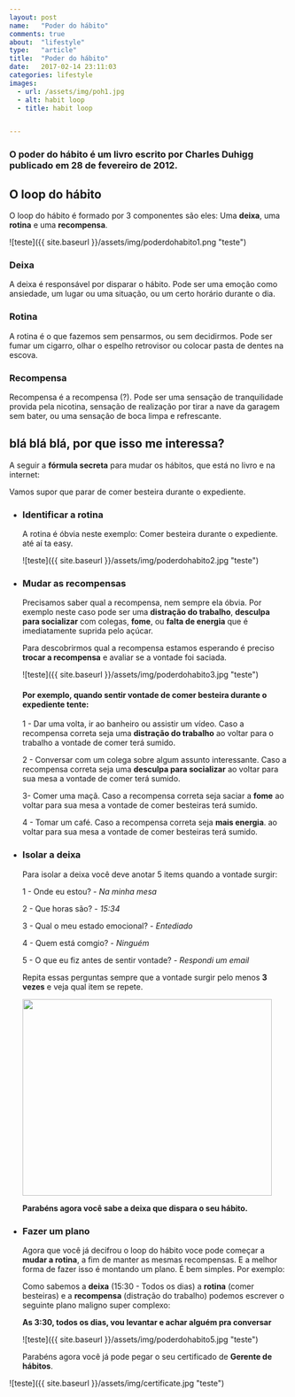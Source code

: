 ```yaml
---
layout: post
name:   "Poder do hábito"
comments: true
about:  "lifestyle"
type:   "article"
title:  "Poder do hábito"
date:   2017-02-14 23:11:03
categories: lifestyle
images:
  - url: /assets/img/poh1.jpg
  - alt: habit loop
  - title: habit loop


---
```


### O poder do hábito é um livro escrito por Charles Duhigg publicado em 28 de fevereiro de 2012.

O loop do hábito
----------
O loop do hábito é formado por 3 componentes são eles: Uma **deixa**, uma **rotina** e uma **recompensa**.

>
  ![teste]({{ site.baseurl }}/assets/img/poderdohabito1.png "teste")

### Deixa
A deixa é responsável por disparar o hábito. Pode ser uma emoção como ansiedade, um lugar ou uma situação, ou um certo horário durante o dia.

### Rotina
A rotina é o que fazemos sem pensarmos, ou sem decidirmos. Pode ser fumar um cigarro, olhar o espelho retrovisor ou colocar pasta de dentes na escova.

### Recompensa
Recompensa é a recompensa (?). Pode ser uma sensação de tranquilidade provida pela nicotina, sensação de realização por tirar a nave da garagem sem bater, ou uma sensação de boca limpa e refrescante.


blá blá blá, por que isso me interessa?
---------------------------------------

A seguir a **fórmula secreta** para mudar os hábitos, que está no livro e na internet:  

Vamos supor que parar de comer besteira durante o expediente.

  - ### Identificar a rotina

    A rotina é óbvia neste exemplo: Comer besteira durante o expediente. até aí ta easy.

    >
      ![teste]({{ site.baseurl }}/assets/img/poderdohabito2.jpg "teste")

  - ### Mudar as recompensas
    Precisamos saber qual a recompensa, nem sempre ela óbvia. Por exemplo neste caso pode ser uma **distração do trabalho**, **desculpa para socializar** com colegas, **fome**, ou **falta de energia** que é imediatamente suprida pelo açúcar.

    Para descobrirmos qual a recompensa estamos esperando é preciso **trocar a recompensa** e avaliar se a vontade foi saciada.

    >
      ![teste]({{ site.baseurl }}/assets/img/poderdohabito3.jpg "teste")

    #### Por exemplo, quando sentir vontade de comer besteira durante o expediente tente:

    1 - Dar uma volta, ir ao banheiro ou assistir um vídeo. Caso a recompensa correta seja uma **distração do trabalho** ao voltar para o trabalho a vontade de comer terá sumido.

    2 - Conversar com um colega sobre algum assunto interessante. Caso a recompensa correta seja uma **desculpa para socializar** ao voltar para sua mesa a vontade de comer terá sumido.

    3- Comer uma maçã. Caso a recompensa correta seja saciar a **fome** ao voltar para sua mesa a vontade de comer besteiras terá sumido.

    4 - Tomar um café. Caso a recompensa correta seja **mais energia**. ao voltar para sua mesa a vontade de comer besteiras terá sumido.

  - ### Isolar a deixa

    Para isolar a deixa você deve anotar 5 items quando a vontade surgir:

    1 - Onde eu estou? - *Na minha mesa*

    2 - Que horas são? - *15:34*

    3 - Qual o meu estado emocional? - *Entediado*

    4 - Quem está comgio? - *Ninguém*

    5 - O que eu fiz antes de sentir vontade? - *Respondi um email*

    Repita essas perguntas sempre que a vontade surgir pelo menos **3 vezes** e veja qual item se repete.

    >      
      <img src="{{ site.baseurl }}/assets/img/poderdohabito4.jpg" width="450" height="355">

    **Parabéns agora você sabe a deixa que dispara o seu hábito.**

  - ### Fazer um plano
    Agora que você já decifrou o loop do hábito voce pode começar a **mudar a rotina**, a fim de manter as mesmas recompensas. E a melhor forma de fazer isso é montando um plano. É bem simples. Por exemplo:

      Como sabemos a **deixa** (15:30 - Todos os dias) a **rotina** (comer besteiras) e a **recompensa** (distração do trabalho) podemos escrever o seguinte plano maligno super complexo:

      **As 3:30, todos os dias, vou levantar e achar alguém pra conversar**

    >
      ![teste]({{ site.baseurl }}/assets/img/poderdohabito5.jpg "teste")    

    Parabéns agora você já pode pegar o seu certificado de **Gerente de hábitos**.

>
  ![teste]({{ site.baseurl }}/assets/img/certificate.jpg "teste")
